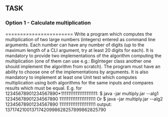 ## TASK

### Option 1 - Calculate multiplication
=======================
Write a program which computes the multiplication of two large numbers (integers) entered as command
line arguments.
Each number can have any number of digits (up to the maximum length of a CLI argument, try at least 20
digits for each).
It is mandatory to provide two implementations of the algorithm computing the multiplication (one of
them can use e.g.: BigInteger class another one should implement the algorithm from scratch).
The program must have an ability to choose one of the implementations by arguments.
It is also mandatory to implement at least one Unit test which computes multiplication using both
algorithms for the same inputs and compares results which must be equal.
E.g. for 12345678901234567890*11111111111111111111:
$ java -jar multiply.jar --alg1 12345678901234567890 11111111111111111111
Or
$ java -jar multiply.jar --alg2 12345678901234567890 11111111111111111111
output:
137174210013717420998628257899862825790